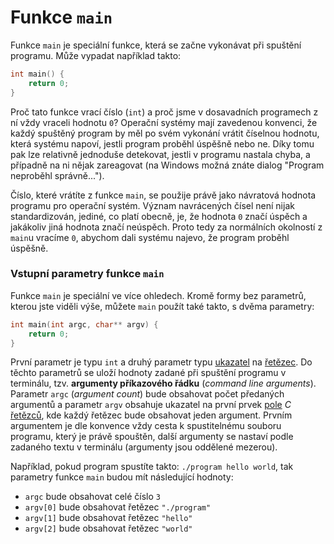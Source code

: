 # Funkce `main`
Funkce `main` je speciální funkce, která se začne vykonávat při spuštění programu. Může vypadat
například takto:
```c
int main() {
    return 0;
}
```
Proč tato funkce vrací číslo (`int`) a proč jsme v dosavadních programech z ní vždy vraceli hodnotu
`0`? Operační systémy mají zavedenou konvenci, že každý spuštěný program by měl po svém vykonání
vrátit číselnou hodnotu, která systému napoví, jestli program proběhl úspěšně nebo ne. Díky tomu
pak lze relativně jednoduše detekovat, jestli v programu nastala chyba, a případně na ni nějak
zareagovat (na Windows možná znáte dialog "Program neproběhl správně...").

Číslo, které vrátíte z funkce `main`, se použije právě jako návratová hodnota programu pro operační
systém. Význam navrácených čísel není nijak standardizován, jediné, co platí obecně, je, že hodnota
`0` značí úspěch a jakákoliv jiná hodnota značí neúspěch. Proto tedy za normálních okolností z
`main`u vracíme `0`, abychom dali systému najevo, že program proběhl úspěšně.

### Vstupní parametry funkce `main`
Funkce `main` je speciální ve více ohledech. Kromě formy bez parametrů, kterou jste viděli výše,
můžete `main` použít také takto, s dvěma parametry:
```c
int main(int argc, char** argv) {
    return 0;
}
```
První parametr je typu `int` a druhý parametr typu [ukazatel](../c/ukazatele.md) na
[řetězec](../c/retezce.md). Do těchto parametrů se uloží hodnoty zadané při spuštění programu v
terminálu, tzv. **argumenty příkazového řádku** (*command line arguments*). Parametr `argc`
(*argument count*) bude obsahovat počet předaných argumentů a parametr `argv` obsahuje ukazatel na
první prvek [pole](../c/pole.md) *C* [řetězců](../c/retezce.md), kde každý řetězec bude obsahovat
jeden argument. Prvním argumentem je dle konvence vždy cesta k spustitelnému souboru programu,
který je právě spouštěn, další argumenty se nastaví podle zadaného textu v terminálu (argumenty
jsou oddělené mezerou).

Například, pokud program spustíte takto: `./program hello world`, tak parametry funkce `main` budou
mít následující hodnoty:
- `argc` bude obsahovat celé číslo `3` 
- `argv[0]` bude obsahovat řetězec `"./program"`
- `argv[1]` bude obsahovat řetězec `"hello"`
- `argv[2]` bude obsahovat řetězec `"world"`
